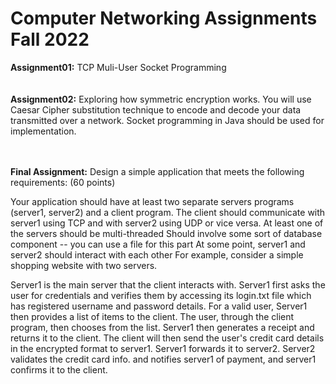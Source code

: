 # Computer Networking Assignments Fall 2022 
**Assignment01:** TCP Muli-User Socket Programming <br /><br /><br />
**Assignment02:** Exploring how symmetric encryption works. You will use Caesar Cipher substitution
technique to encode and decode your data transmitted over a network. Socket programming in Java should be
used for implementation. <br /><br /><br />

**Final Assignment:** Design a simple application that meets the following requirements: (60 points)

Your application should have at least two separate servers programs (server1, server2) and a client program.
The client should communicate with server1 using TCP and with server2 using UDP or vice versa.
At least one of the servers should be multi-threaded
Should involve some sort of database component -- you can use a file for this part
At some point, server1 and server2 should interact with each other
For example, consider a simple shopping website with two servers. 

Server1 is the main server that the client interacts with. Server1 first asks the user for credentials and verifies them by accessing its login.txt file which has registered username and password details.
For a valid user, Server1 then provides a list of items to the client. The user, through the client program, then chooses from the list. Server1 then generates a receipt and returns it to the client. 
The client will then send the user's credit card details in the encrypted format to server1. Server1 forwards it to server2.
Server2 validates the credit card info. and notifies server1 of payment, and server1 confirms it to the client. <br />
